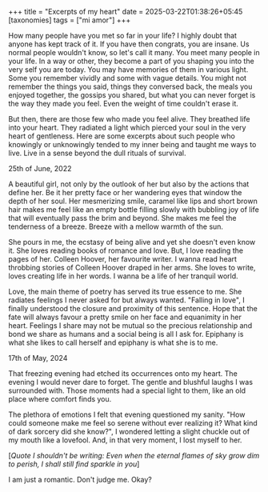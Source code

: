+++
title = "Excerpts of my heart"
date = 2025-03-22T01:38:26+05:45
[taxonomies]
tags = ["mi amor"]
+++
<link rel="stylesheet" href="/static/style.css">
How many people have you met so far in your life? I highly doubt that anyone has kept track of it. If you have then congrats, you are insane. Us normal people wouldn't know, so let's call it many. You meet many people in your life. In a way or other, they become a part of you shaping you into the very self you are today. You may have memories of them in various light. Some you remember vividly and some with vague details. You might not remember the things you said, things they conversed back, the meals you enjoyed together, the gossips you shared, but what you can never forget is the way they made you feel. Even the weight of time couldn't erase it. 

But then, there are those few who made you feel alive. They breathed life into your heart. They radiated a light which pierced your soul in the very heart of gentleness. Here are some excerpts about such people who knowingly or unknowingly tended to my inner being and taught me ways to live. Live in a sense beyond the dull rituals of survival.


<div class="sky-note">
<div class="date">25th of June, 2022</div> 

A beautiful girl, not only by the outlook of her but also by the actions that define her. Be it her pretty face or her wandering eyes that window the depth of her soul. Her mesmerizing smile, caramel like lips and short brown hair makes me feel like an empty bottle filling slowly with bubbling joy of life that will eventually pass the brim and beyond. She makes me feel the tenderness of a breeze. Breeze with a mellow warmth of the sun. 

She pours in me, the ecstasy of being alive and yet she doesn't even know it. She loves reading books of romance and love. But, I love reading the pages of her. Colleen Hoover, her favourite writer. I wanna read heart throbbing stories of Colleen Hoover draped in her arms. She loves to write, loves creating life in her words. I wanna be a life of her tranquil world. 

Love, the main theme of poetry has served its true essence to me. She radiates feelings I never asked for but always wanted. "Falling in love", I finally understood the closure and proximity of this sentence. Hope that the fate will always favour a pretty smile on her face and equanimity in her heart. Feelings I share may not be mutual so the precious relationship and bond we share as humans and a social being is all I ask for. Epiphany is what she likes to call herself and epiphany is what she is to me.
</div>

<div class="sky-note">
<div class="date">17th of May, 2024</div>

That freezing evening had etched its occurrences onto my heart. The evening I would never dare to forget. The gentle and blushful laughs I was surrounded with. Those moments had a special light to them, like an old place where comfort finds you. 

The plethora of emotions I felt that evening questioned my sanity. "How could someone make me feel so serene without ever realizing it? What kind of dark sorcery did she know?", I wondered letting a slight chuckle out of my mouth like a lovefool. And, in that very moment, I lost myself to her.
</div>

[_Quote I shouldn't be writing: Even when the eternal flames of sky grow dim to perish, I shall still find sparkle in you_]

I am just a romantic. Don't judge me. Okay?